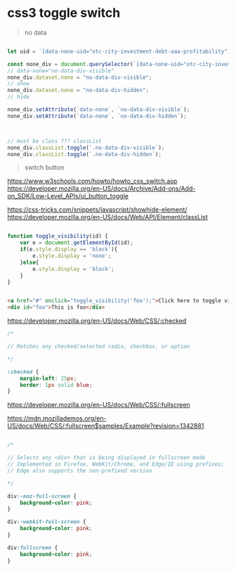 # css3 toggle switch

> no data

```js

let uid = `[data-none-uid="otc-city-investment-debt-aaa-profitability"]`;

const none_div = document.querySelector(`[data-none-uid="otc-city-investment-debt-aaa-profitability"]`);
// data-none="no-data-div-visible"
none_div.dataset.none = "no-data-div-visible";
// show
none_div.dataset.none = "no-data-div-hidden";
// hide

none_div.setAttribute(`data-none`, `no-data-div-visible`);
none_div.setAttribute(`data-none`, `no-data-div-hidden`);



// must be class ??? classList
none_div.classList.toggle(`.no-data-div-visible`);
none_div.classList.toggle(`.no-data-div-hidden`);

```

> switch button

https://www.w3schools.com/howto/howto_css_switch.asp
https://developer.mozilla.org/en-US/docs/Archive/Add-ons/Add-on_SDK/Low-Level_APIs/ui_button_toggle

https://css-tricks.com/snippets/javascript/showhide-element/
https://developer.mozilla.org/en-US/docs/Web/API/Element/classList


```js

function toggle_visibility(id) {
    var e = document.getElementById(id);
    if(e.style.display == 'block'){
        e.style.display = 'none';
    }else{
        e.style.display = 'block';
    }
}

```

```html

<a href="#" onclick="toggle_visibility('foo');">Click here to toggle visibility of element #foo</a>
<div id="foo">This is foo</div>

```


https://developer.mozilla.org/en-US/docs/Web/CSS/:checked

```css
/* 

// Matches any checked/selected radio, checkbox, or option

*/ 

:checked {
    margin-left: 25px;
    border: 1px solid blue;
}

```

https://developer.mozilla.org/en-US/docs/Web/CSS/:fullscreen

https://mdn.mozillademos.org/en-US/docs/Web/CSS/:fullscreen$samples/Example?revision=1342881



```css

/*

// Selects any <div> that is being displayed in fullscreen mode
// Implemented in Firefox, WebKit/Chrome, and Edge/IE using prefixes; 
// Edge also supports the non-prefixed version

*/

div:-moz-full-screen {
    background-color: pink;
}

div:-webkit-full-screen {
    background-color: pink;
}

div:fullscreen {
    background-color: pink;
}

```

